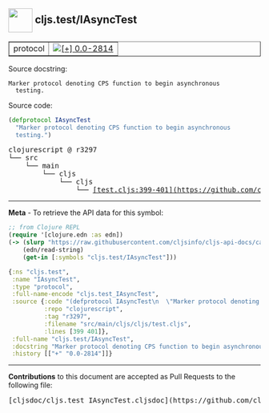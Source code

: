 ## <img width="48px" valign="middle" src="http://i.imgur.com/Hi20huC.png"> cljs.test/IAsyncTest

 <table border="1">
<tr>

<td>protocol</td>
<td><a href="https://github.com/cljsinfo/cljs-api-docs/tree/0.0-2814"><img valign="middle" alt="[+] 0.0-2814" src="https://img.shields.io/badge/+-0.0--2814-lightgrey.svg"></a> </td>
</tr>
</table>





Source docstring:

```
Marker protocol denoting CPS function to begin asynchronous
  testing.
```

Source code:

```clj
(defprotocol IAsyncTest
  "Marker protocol denoting CPS function to begin asynchronous
  testing.")
```

 <pre>
clojurescript @ r3297
└── src
    └── main
        └── cljs
            └── cljs
                └── <ins>[test.cljs:399-401](https://github.com/clojure/clojurescript/blob/r3297/src/main/cljs/cljs/test.cljs#L399-L401)</ins>
</pre>


---

__Meta__ - To retrieve the API data for this symbol:

```clj
;; from Clojure REPL
(require '[clojure.edn :as edn])
(-> (slurp "https://raw.githubusercontent.com/cljsinfo/cljs-api-docs/catalog/cljs-api.edn")
    (edn/read-string)
    (get-in [:symbols "cljs.test/IAsyncTest"]))
```

```clj
{:ns "cljs.test",
 :name "IAsyncTest",
 :type "protocol",
 :full-name-encode "cljs.test_IAsyncTest",
 :source {:code "(defprotocol IAsyncTest\n  \"Marker protocol denoting CPS function to begin asynchronous\n  testing.\")",
          :repo "clojurescript",
          :tag "r3297",
          :filename "src/main/cljs/cljs/test.cljs",
          :lines [399 401]},
 :full-name "cljs.test/IAsyncTest",
 :docstring "Marker protocol denoting CPS function to begin asynchronous\n  testing.",
 :history [["+" "0.0-2814"]]}

```

---

__Contributions__ to this document are accepted as Pull Requests to the following file:

 <pre>
[cljsdoc/cljs.test_IAsyncTest.cljsdoc](https://github.com/cljsinfo/cljs-api-docs/blob/master/cljsdoc/cljs.test_IAsyncTest.cljsdoc)
</pre>

